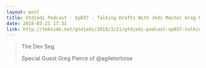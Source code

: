 ```yaml
---
layout: post
title: Gtdjedi Podcast - Ep037 - Talking Drafts With Jedi Master Greg Pierce
date: 2018-03-21 17:31
link: http://tekside.net/gtdjedi/2018/3/21/gtdjedi-podcast-ep037-talking-drafts-with-jedi-master-greg-pierce
---
```


> The Dev Seg
> 
> Special Guest Greg Pierce of @agiletortoise

​